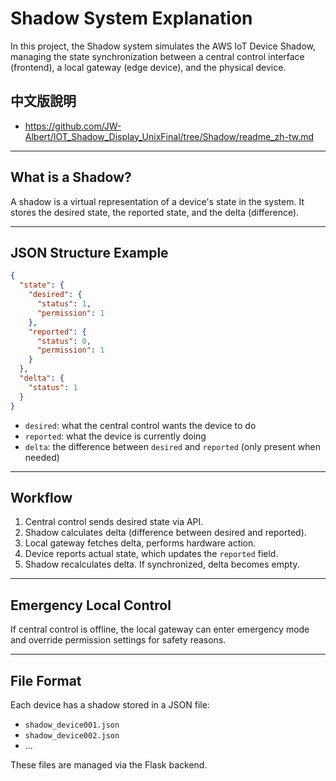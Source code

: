 # Shadow System Explanation

In this project, the Shadow system simulates the AWS IoT Device Shadow, managing the state synchronization between a central control interface (frontend), a local gateway (edge device), and the physical device.

## 中文版說明
- https://github.com/JW-Albert/IOT_Shadow_Display_UnixFinal/tree/Shadow/readme_zh-tw.md
---

## What is a Shadow?

A shadow is a virtual representation of a device's state in the system. It stores the desired state, the reported state, and the delta (difference).

---

## JSON Structure Example

```json
{
  "state": {
    "desired": {
      "status": 1,
      "permission": 1
    },
    "reported": {
      "status": 0,
      "permission": 1
    }
  },
  "delta": {
    "status": 1
  }
}
```

- `desired`: what the central control wants the device to do
- `reported`: what the device is currently doing
- `delta`: the difference between `desired` and `reported` (only present when needed)

---

## Workflow

1. Central control sends desired state via API.
2. Shadow calculates delta (difference between desired and reported).
3. Local gateway fetches delta, performs hardware action.
4. Device reports actual state, which updates the `reported` field.
5. Shadow recalculates delta. If synchronized, delta becomes empty.

---

## Emergency Local Control

If central control is offline, the local gateway can enter emergency mode and override permission settings for safety reasons.

---

## File Format

Each device has a shadow stored in a JSON file:

- `shadow_device001.json`
- `shadow_device002.json`
- ...

These files are managed via the Flask backend.

